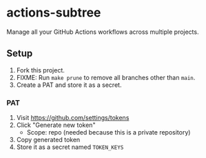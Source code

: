 # actions-subtree

Manage all your GitHub Actions workflows across multiple projects.

## Setup

1. Fork this project.
2. FIXME: Run `make prune` to remove all branches other than `main`.
3. Create a PAT and store it as a secret.

### PAT

1. Visit https://github.com/settings/tokens
1. Click "Generate new token"
    - Scope: repo (needed because this is a private repository)
1. Copy generated token
1. Store it as a secret named `TOKEN_KEYS`
